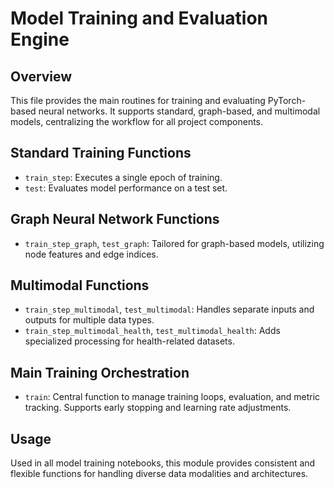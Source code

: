 # Model Training and Evaluation Engine

## Overview
This file provides the main routines for training and evaluating PyTorch-based neural networks. It supports standard, graph-based, and multimodal models, centralizing the workflow for all project components.

## Standard Training Functions
- `train_step`: Executes a single epoch of training.
- `test`: Evaluates model performance on a test set.

## Graph Neural Network Functions
- `train_step_graph`, `test_graph`: Tailored for graph-based models, utilizing node features and edge indices.

## Multimodal Functions
- `train_step_multimodal`, `test_multimodal`: Handles separate inputs and outputs for multiple data types.
- `train_step_multimodal_health`, `test_multimodal_health`: Adds specialized processing for health-related datasets.

## Main Training Orchestration
- `train`: Central function to manage training loops, evaluation, and metric tracking. Supports early stopping and learning rate adjustments.

## Usage
Used in all model training notebooks, this module provides consistent and flexible functions for handling diverse data modalities and architectures.
